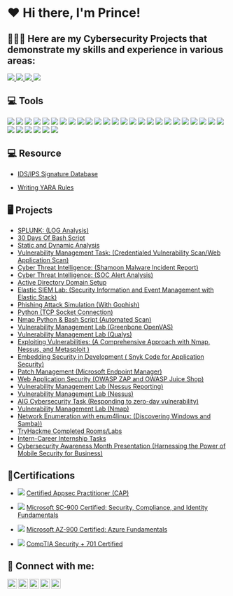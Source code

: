 <h1>❤️ Hi there, I'm Prince!</h1>

<h2>👨🏾‍💻 Here are my Cybersecurity Projects that demonstrate my skills and experience in various areas:</h2>

<a href="https://www.linkedin.com/in/prince-oruma-a0a724277/">
  <img src="https://img.shields.io/badge/-LinkedIn-0072b1?&style=for-the-badge&logo=linkedin&logoColor=white" />
</a>  
<a href="https://x.com/theprinceefe">
  <img src="https://img.shields.io/badge/-X-000000?&style=for-the-badge&logo=x&logoColor=white" />
</a>  
<a href="https://medium.com/@princeefeofficial">
  <img src="https://img.shields.io/badge/-Medium-000000?&style=for-the-badge&logo=medium&logoColor=white&background=ffffff" />
</a>  
<a href="https://youtube.com/@iamprinceefe?si=h87na8PPwrTdqZI4">
  <img src="https://img.shields.io/badge/-YouTube-FF0000?&style=for-the-badge&logo=youtube&logoColor=white" />
</a>

<h2>💻 Tools</h2>

<div><img src="https://img.shields.io/badge/-Nessus-0000FF?&style=for-the-badge&logo=security&logoColor=white" />
<img src="https://img.shields.io/badge/-Qualys-FF0000?&style=for-the-badge&logo=security&logoColor=white" />
<img src="https://img.shields.io/badge/-Nmap-ADD8E6?&style=for-the-badge&logo=nmap&logoColor=white" />
<img src="https://img.shields.io/badge/-OpenVAS-008000?&style=for-the-badge&logo=security&logoColor=white" />
<img src="https://img.shields.io/badge/-Wireshark-1679A7?&style=for-the-badge&logo=Wireshark&logoColor=white" />
<img src="https://img.shields.io/badge/-Burp%20Suite-F7A800?&style=for-the-badge&logo=burp&logoColor=white" />
<img src="https://img.shields.io/badge/-Metasploit-D00000?&style=for-the-badge&logo=security&logoColor=white" />
<img src="https://img.shields.io/badge/-Kali%20Linux-557C9F?&style=for-the-badge&logo=kali&logoColor=white" />
<img src="https://img.shields.io/badge/-OWASP%20ZAP-FF6600?&style=for-the-badge&logo=OWASP&logoColor=white" />
<img src="https://img.shields.io/badge/-Zeek-777BB4?&style=for-the-badge&logo=Zeek&logoColor=white" />
<img src="https://img.shields.io/badge/-Microsoft_Defender_for_Endpoint-00A4EF?&style=for-the-badge&logo=Microsoft&logoColor=white" />
<img src="https://img.shields.io/badge/-Microsoft_Sentinel-0078D4?&style=for-the-badge&logo=Microsoft&logoColor=white" />
<img src="https://img.shields.io/badge/-Splunk-000000?&style=for-the-badge&logo=Splunk&logoColor=white" />
<img src="https://img.shields.io/badge/-Elastic-005571?&style=for-the-badge&logo=Elastic&logoColor=white" />
<img src="https://img.shields.io/badge/-Python-306998?&style=for-the-badge&logo=python&logoColor=white" />
<img src="https://img.shields.io/badge/-Bash-4EAA25?style=for-the-badge&logo=gnu-bash&logoColor=white" />
<img src="https://img.shields.io/badge/-VirusTotal-0072C6?&style=for-the-badge&logo=virus-total&logoColor=white" />
<!-- Static Malware Analysis Tools -->
<img src="https://img.shields.io/badge/-IDA%20Pro-1E1E1E?&style=for-the-badge&logo=security&logoColor=white" />
<img src="https://img.shields.io/badge/-Ghidra-2D2926?&style=for-the-badge&logo=security&logoColor=white" />
<img src="https://img.shields.io/badge/-Radare2-55D3D1?&style=for-the-badge&logo=security&logoColor=white" />
<img src="https://img.shields.io/badge/-Binwalk-0066CC?&style=for-the-badge&logo=security&logoColor=white" />
<img src="https://img.shields.io/badge/-PEStudio-4B0082?&style=for-the-badge&logo=security&logoColor=white" />
<img src="https://img.shields.io/badge/-Yara-F4A300?&style=for-the-badge&logo=security&logoColor=white" />
<img src="https://img.shields.io/badge/-Strings-4D9DFF?&style=for-the-badge&logo=security&logoColor=white" />
<!-- Dynamic Malware Analysis Tools -->
<img src="https://img.shields.io/badge/-Cuckoo%20Sandbox-4F8A8B?&style=for-the-badge&logo=security&logoColor=white" />
<img src="https://img.shields.io/badge/-Remnux-008080?&style=for-the-badge&logo=security&logoColor=white" />
<img src="https://img.shields.io/badge/-Wireshark-1679A7?&style=for-the-badge&logo=Wireshark&logoColor=white" />
<img src="https://img.shields.io/badge/-Procmon-00B0B9?&style=for-the-badge&logo=windows&logoColor=white" />
<img src="https://img.shields.io/badge/-FireEye%20Helix-1D1D1B?&style=for-the-badge&logo=security&logoColor=white" />
<img src="https://img.shields.io/badge/-Sandboxie-D47D7F?&style=for-the-badge&logo=security&logoColor=white" />
<img src="https://img.shields.io/badge/-Any.run-F04F27?&style=for-the-badge&logo=security&logoColor=white" />

</div>




</div>

<h2>💻 Resource</h2>

- [IDS/IPS Signature Database](https://github.com/iamprinceefe/IDS-IPS-Signature-Database)

- [Writing YARA Rules](https://yara.readthedocs.io/en/stable/writingrules.html)


<h2>🖥 Projects</h2>

- [SPLUNK: (LOG Analysis)](https://github.com/iamprinceefe/SPLUNK-LOG-Analysis)
- [30 Days Of Bash Script](https://github.com/iamprinceefe/30DaysOfBashScript)
- [Static and Dynamic Analysis ](https://drive.google.com/drive/folders/1-7Ej5cSwSuVCc8tIcoXZPQi0EQOGiYWy)
- [Vulnerability Management Task: (Credentialed Vulnerability Scan/Web Application Scan) ](https://github.com/iamprinceefe/CYBLACK-Vulnerability-Management/blob/main/README.md)
- [Cyber Threat Intelligence: (Shamoon Malware Incident Report)](https://drive.google.com/drive/folders/1-49Doq_KuMtM1tJsmTKqSzqCVnB8ADMz)
- [Cyber Threat Intelligence: (SOC Alert Analysis) ](https://github.com/iamprinceefe/SOC-Alert-Analysis/blob/main/README.md)
- [Active Directory Domain Setup](https://github.com/iamprinceefe/Active-Directory-Domain-Setup/blob/main/README.md)
- [Elastic SIEM Lab: (Security Information and Event Management with Elastic Stack) ](https://github.com/iamprinceefe/Elastic-SIEM-LAB/blob/main/README.md)
- [Phishing Attack Simulation (With Gophish)](https://github.com/iamprinceefe/Phishing-Attack-Simulation)
- [Python (TCP Socket Connection)](https://github.com/iamprinceefe/python-TCP-socket)
- [Nmap Python & Bash Script (Automated Scan)](https://github.com/iamprinceefe/nmap-scan-scripts)
- [Vulnerability Management Lab (Greenbone OpenVAS)](https://github.com/iamprinceefe/Greenbone-OpenVAS/tree/main)
- [Vulnerability Management Lab (Qualys)](https://github.com/iamprinceefe/Qualys-Vulnerability-Mangement/tree/main)
- [Exploiting Vulnerabilities: (A Comprehensive Approach with Nmap, Nessus, and Metasploit )](https://github.com/iamprinceefe/Exploiting-Vulnerabilities/blob/main/README.md)
- [Embedding Security in Development ( Snyk Code for Application Security)](https://github.com/iamprinceefe/Snyk-Code-Application-Security-/tree/main)
- [Patch Management (Microsoft Endpoint Manager)](https://github.com/iamprinceefe/Patch-Management-Microsoft-Endpoint-Manager/tree/main)
- [Web Application Security (OWASP ZAP and OWASP Juice Shop)](https://github.com/iamprinceefe/OWwaspZAPLab/tree/main)
- [Vulnerability Management Lab (Nessus Reporting)](https://github.com/iamprinceefe/Vulnerability-Management-Blueteam-Nessus-/blob/main/README.md)
- [Vulnerability Management Lab (Nessus)](https://github.com/iamprinceefe/Vulnerability-Management/blob/main/README.md)
- [AIG Cybersecurity Task (Responding to zero-day vulnerability)](https://github.com/iamprinceefe/AIG-Cybersecurity-Task/blob/main/README.md)
- [Vulnerability Management Lab (Nmap)](https://github.com/iamprinceefe/Vulnerability-Management-Lab-Metasploit-/blob/main/README.md)
- [Network Enumeration with enum4linux: (Discovering Windows and Samba))](https://github.com/iamprinceefe/Network-Enumeration-with-enum4linux-Discovering-Windows-and-Samba-/blob/main/README.md)
 - [TryHackme Completed Rooms/Labs](https://tryhackme.com/p/iamprinceefe)
- [Intern-Career Internship Tasks](https://drive.google.com/drive/u/3/mobile/folders/1-LXefDXPZ5IF-Efb85CtHzOMYshgSC2d)
- [Cybersecurity Awareness Month Presentation (Harnessing the Power of Mobile Security for Business)](https://docs.google.com/file/d/1R-biEjjul1Z_pqc1DE_WSFvxT9rGDVC9/edit?usp=docslist_api&filetype=msword)





<h2> 🏅Certifications</h2>

-  <img src="https://img.shields.io/badge/-Certified%20AppSec%20Practitioner-%23FFA500?&style=for-the-badge&logo=security&logoColor=white" /> [Certified Appsec Practitioner (CAP)](https://drive.google.com/file/d/1i1BokEXr6PW4pxWh5vPh7bQOeBMubzSl/view) 

- <img src="https://img.shields.io/badge/-Microsoft%20SC%20900-0078D4?&style=for-the-badge&logo=Microsoft%20Azure&logoColor=white" /> [Microsoft SC-900 Certified: Security, Compliance, and Identity Fundamentals](https://www.credly.com/badges/0f0f1f2d-d110-4fec-9293-dc5c8701a603/public_url) 

- <img src="https://img.shields.io/badge/-Microsoft%20Azure%20900-0078D4?&style=for-the-badge&logo=Microsoft%20Azure&logoColor=white" /> [Microsoft AZ-900 Certified: Azure Fundamentals](https://credly.com/badges/ebeb7c04-db3c-4161-8906-345fc959e70c/twitter) 

- <img src="https://img.shields.io/badge/-Security%2B-FF0000?&style=for-the-badge&logo=CompTIA&logoColor=white" /> [CompTIA Security + 701 Certified](https://www.credly.com/badges/5bbf6cd1-b6f5-4ede-829a-f0d43005db6b/linked_in_profile) 





<h2> 🤳 Connect with me:</h2>

[<img align="left" alt="PrinceEfe | YouTube" width="22px" src="https://cdn.jsdelivr.net/npm/simple-icons@v3/icons/youtube.svg" />](https://youtube.com/@iamprinceefe?si=h87na8PPwrTdqZI4)
[<img align="left" alt="PrinceEfe | LinkedIn" width="22px" src="https://cdn.jsdelivr.net/npm/simple-icons@v3/icons/linkedin.svg" />](http://linkedin.com/in/prince-oruma-a0a724277)
[<img align="left" alt="PrinceEfe | Instagram" width="22px" src="https://cdn.jsdelivr.net/npm/simple-icons@v3/icons/instagram.svg" />](https://www.instagram.com/iamprinceefe/?igshid=OGQ5ZDc2ODk2ZA%3D%3D)
[<img align="left" alt="PrinceEfe | Twitter" width="22px" src="https://cdn.jsdelivr.net/npm/simple-icons@v3/icons/twitter.svg" />](https://twitter.com/theprinceefe)
[<img align="left" alt="PrinceEfe | TikTok" width="22px" src="https://cdn.jsdelivr.net/npm/simple-icons@v3/icons/tiktok.svg" />](https://www.tiktok.com/@iamprinceefe)

[twitter]: https://twitter.com/theprinceefe
[youtube]: https://youtube.com/@iamprinceefe?si=h87na8PPwrTdqZI4
[tiktok]:https://www.tiktok.com/@iamprinceefe
[instagram]:https://www.instagram.com/iamprinceefe/?igshid=OGQ5ZDc2ODk2ZA%3D%3D
[linkedin]: http://linkedin.com/in/prince-oruma-a0a724277

<!--
**joshmadakor1/joshmadakor1** is a ✨ _special_ ✨ repository because its `README.md` (this file) appears on your GitHub profile.

Here are some ideas to get you started:

- 🔭 I’m currently working on ...
- 🌱 I’m currently learning ...
- 👯 I’m looking to collaborate on ...
- 🤔 I’m looking for help with ...
- 💬 Ask me about ...
- 📫 How to reach me: ...
- 😄 Pronouns: ...
- ⚡ Fun fact: ...
-->
